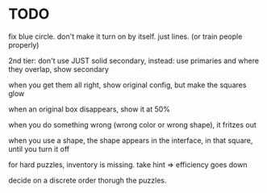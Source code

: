 # TODO

fix blue circle. don't make it turn on by itself. just lines. (or train people properly)

2nd tier: don't use JUST solid secondary, instead: use primaries and where they overlap, show secondary

when you get them all right, show original config, but make the squares glow

when an original box disappears, show it at 50%

when you do something wrong (wrong color or wrong shape), it fritzes out

when you use a shape, the shape appears in the interface, in that square, until you turn it off

for hard puzzles, inventory is missing. take hint => efficiency goes down

decide on a discrete order thorugh the puzzles.
